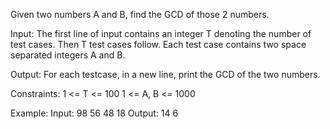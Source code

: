 Given two numbers A and B, find the GCD of those 2 numbers.

Input:
The first line of input contains an integer T denoting the number of test cases. Then T test cases follow. Each test case contains two space separated integers A and B.

Output:
For each testcase, in a new line, print the GCD of the two numbers.

Constraints:
1 <= T <= 100
1 <= A, B <= 1000

Example:
Input:
98 56
48 18
Output:
14
6